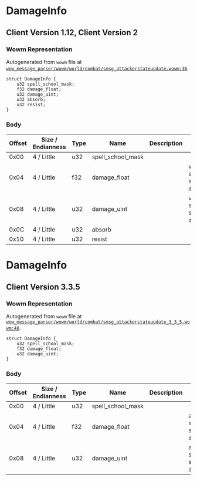 # DamageInfo

## Client Version 1.12, Client Version 2

### Wowm Representation

Autogenerated from `wowm` file at [`wow_message_parser/wowm/world/combat/smsg_attackerstateupdate.wowm:36`](https://github.com/gtker/wow_messages/tree/main/wow_message_parser/wowm/world/combat/smsg_attackerstateupdate.wowm#L36).
```rust,ignore
struct DamageInfo {
    u32 spell_school_mask;
    f32 damage_float;
    u32 damage_uint;
    u32 absorb;
    u32 resist;
}
```
### Body

| Offset | Size / Endianness | Type | Name | Description | Comment |
| ------ | ----------------- | ---- | ---- | ----------- | ------- |
| 0x00 | 4 / Little | u32 | spell_school_mask |  |  |
| 0x04 | 4 / Little | f32 | damage_float |  | vmangos sends the same data in `damage_uint`. |
| 0x08 | 4 / Little | u32 | damage_uint |  | vmangos sends the same data in `damage_float`. |
| 0x0C | 4 / Little | u32 | absorb |  |  |
| 0x10 | 4 / Little | u32 | resist |  |  |

# DamageInfo

## Client Version 3.3.5

### Wowm Representation

Autogenerated from `wowm` file at [`wow_message_parser/wowm/world/combat/smsg_attackerstateupdate_3_3_5.wowm:48`](https://github.com/gtker/wow_messages/tree/main/wow_message_parser/wowm/world/combat/smsg_attackerstateupdate_3_3_5.wowm#L48).
```rust,ignore
struct DamageInfo {
    u32 spell_school_mask;
    f32 damage_float;
    u32 damage_uint;
}
```
### Body

| Offset | Size / Endianness | Type | Name | Description | Comment |
| ------ | ----------------- | ---- | ---- | ----------- | ------- |
| 0x00 | 4 / Little | u32 | spell_school_mask |  |  |
| 0x04 | 4 / Little | f32 | damage_float |  | arcemu sends the same data in `damage_uint`. |
| 0x08 | 4 / Little | u32 | damage_uint |  | arcemu sends the same data in `damage_float`. |

